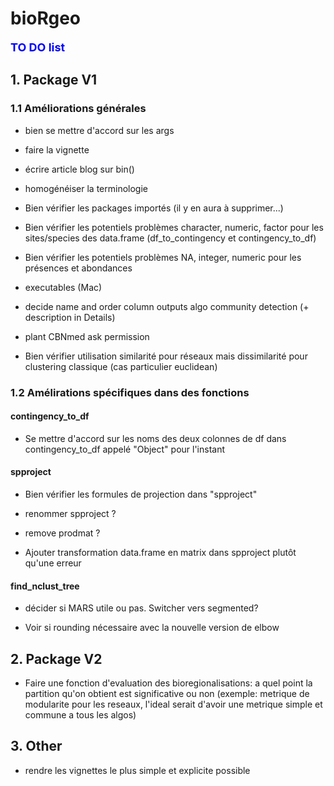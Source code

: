 # bioRgeo

**<span style="color:blue"><font size="4">TO DO list</span></font>**

## 1. Package V1

### 1.1 Améliorations générales

* bien se mettre d'accord sur les args

* faire la vignette

* écrire article blog sur bin()

* homogénéiser la terminologie

* Bien vérifier les packages importés (il y en aura à supprimer...)

* Bien vérifier les potentiels problèmes character, numeric, factor pour les sites/species des data.frame (df_to_contingency et contingency_to_df)  

* Bien vérifier les potentiels problèmes NA, integer, numeric pour les présences et abondances

* executables (Mac)

* decide name and order column outputs algo community detection (+ description in Details)
  
* plant CBNmed ask permission 

* Bien vérifier utilisation similarité pour réseaux mais dissimilarité pour clustering classique (cas particulier euclidean)


### 1.2 Amélirations spécifiques dans des fonctions

#### contingency_to_df
* Se mettre d'accord sur les noms des deux colonnes de df dans contingency_to_df appelé "Object" pour l'instant

#### spproject
* Bien vérifier les formules de projection dans "spproject" 

* renommer spproject ?

* remove prodmat ?

* Ajouter transformation data.frame en matrix dans spproject plutôt qu'une erreur

#### find_nclust_tree

* décider si MARS utile ou pas. Switcher vers segmented?

* Voir si rounding nécessaire avec la nouvelle version de elbow

## 2. Package V2

* Faire une fonction d'evaluation des bioregionalisations: a quel point la partition qu'on obtient est significative ou non (exemple: metrique de modularite pour les reseaux, l'ideal serait d'avoir une metrique simple et commune a tous les algos)

## 3. Other

* rendre les vignettes le plus simple et explicite possible

